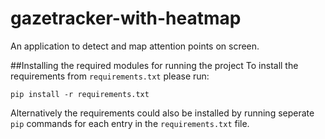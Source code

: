 # gazetracker-with-heatmap
 An application to detect and map attention points on screen.

##Installing the required modules for running the project
To install the requirements from `requirements.txt` please run:

`pip install -r requirements.txt`

Alternatively the requirements could also be installed by running seperate `pip` commands for each entry in the `requirements.txt` file.
